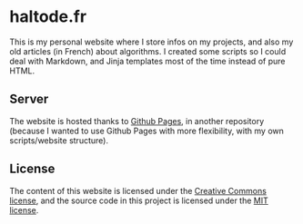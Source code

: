 # haltode.fr

This is my personal website where I store infos on my projects, and also my old
articles (in French) about algorithms. I created some scripts so I could deal
with Markdown, and Jinja templates most of the time instead of pure HTML.

## Server

The website is hosted thanks to [Github Pages](https://pages.github.com/), in
another repository (because I wanted to use Github Pages with more flexibility,
with my own scripts/website structure).

## License

The content of this website is licensed under the [Creative Commons
license](http://creativecommons.org/licenses/by-nc-sa/4.0/), and the source code
in this project is licensed under the [MIT
license](http://opensource.org/licenses/mit-license.php).
